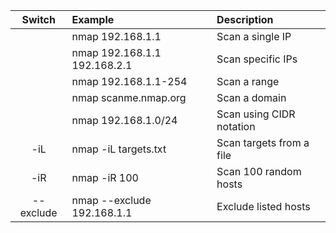 | Switch | Example | Description
|:-----:|:-----|:----|
||nmap 192.168.1.1|Scan a single IP	
||nmap 192.168.1.1 192.168.2.1|Scan specific IPs
||nmap 192.168.1.1-254|Scan a range
||nmap scanme.nmap.org|Scan a domain
||nmap 192.168.1.0/24|Scan using CIDR notation
-iL|nmap -iL targets.txt|Scan targets from a file
-iR|nmap -iR 100|Scan 100 random hosts
--exclude|nmap --exclude 192.168.1.1|Exclude listed hosts





